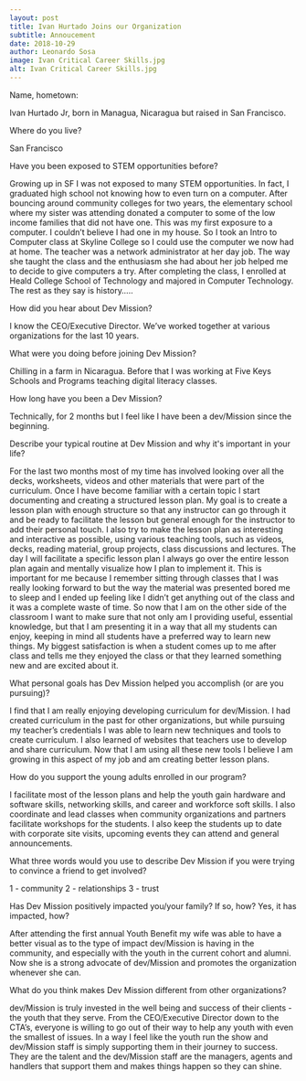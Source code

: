 ```yaml
---
layout: post
title: Ivan Hurtado Joins our Organization
subtitle: Annoucement
date: 2018-10-29
author: Leonardo Sosa
image: Ivan Critical Career Skills.jpg
alt: Ivan Critical Career Skills.jpg
---
```

Name, hometown: 

Ivan Hurtado Jr, born in Managua, Nicaragua but raised in San Francisco.

Where do you live? 

San Francisco

Have you been exposed to STEM opportunities before? 

Growing up in SF I was not exposed to many STEM opportunities. In fact, I graduated high school not knowing how to even turn on a computer. After bouncing around community colleges for two years, the elementary school where my sister was attending donated a computer to some of the low income families that did not have one. This was my first exposure to a computer. I couldn’t believe I had one in my house. So I took an Intro to Computer class at Skyline College so I could use the computer we now had at home. The teacher was a network administrator at her day job. The way she taught the class and the enthusiasm she had about her job helped me to decide to give computers a try. After completing the class, I enrolled at Heald College School of Technology and majored in Computer Technology. The rest as they say is history…..

How did you hear about Dev Mission? 

I know the CEO/Executive Director. We’ve worked together at various organizations for the last 10 years.

What were you doing before joining Dev Mission? 

Chilling in a farm in Nicaragua. Before that I was working at Five Keys Schools and Programs teaching digital literacy classes.
 
How long have you been a Dev Mission? 

Technically, for 2 months but I feel like I have been a dev/Mission since the beginning.

Describe your typical routine at Dev Mission and why it's important in your life? 

For the last two months most of my time has involved looking over all the decks, worksheets, videos and other materials that were part of the curriculum. Once I have become familiar with a certain topic I start documenting and creating a structured lesson plan. My goal is to create a lesson plan with enough structure so that any instructor can go through it and be ready to facilitate the lesson but general enough for the instructor to add their personal touch. I also try to make the lesson plan as interesting and interactive as possible, using various teaching tools, such as videos, decks, reading material, group projects, class discussions and lectures. The day I will facilitate a specific lesson plan I always go over the entire lesson plan again and mentally visualize how I plan to implement it. This is important for me because I remember sitting through classes that I was really looking forward to but the way the material was presented bored me to sleep and I ended up feeling like I didn’t get anything out of the class and it was a complete waste of time. So now that I am on the other side of the classroom I want to make sure that not only am I providing useful, essential knowledge, but that I am presenting it in a way that all my students can enjoy, keeping in mind all students have a preferred way to learn new things. My biggest satisfaction is when a student comes up to me after class and tells me they enjoyed the class or that they learned something new and are excited about it. 

What personal goals has Dev Mission helped you accomplish (or are you pursuing)?

I find that I am really enjoying developing curriculum for dev/Mission. I had created curriculum in the past for other organizations, but while pursuing my teacher’s credentials I was able to learn new techniques and tools to create curriculum. I also learned of websites that teachers use to develop and share curriculum. Now that I am using all these new tools I believe I am growing in this aspect of my job and am creating better lesson plans.   

How do you support the young adults enrolled in our program?

I facilitate most of the lesson plans and help the youth gain hardware and software skills, networking skills, and career and workforce soft skills. I also coordinate and lead classes when community organizations and partners facilitate workshops for the students. I also keep the students up to date with corporate site visits, upcoming events they can attend and general announcements.
 
What three words would you use to describe Dev Mission if you were trying to convince a friend to get involved?

1 - community
2 - relationships
3 - trust
 
Has Dev Mission positively impacted you/your family?  If so, how? Yes, it has impacted, how?

After attending the first annual Youth Benefit my wife was able to have a better visual as to the type of impact dev/Mission is having in the community, and especially with the youth in the current cohort and alumni. Now she is a strong advocate of dev/Mission and promotes the organization whenever she can. 

What do you think makes Dev Mission different from other organizations?

dev/Mission is truly invested in the well being and success of their clients - the youth that they serve. From the CEO/Executive Director down to the CTA’s, everyone is willing to go out of their way to help any youth with even the smallest of issues. In a way I feel like the youth run the show and dev/Mission staff is simply supporting them in their journey to success. They are the talent and the dev/Mission staff are the managers, agents and handlers that support them and makes things happen so they can shine. 
